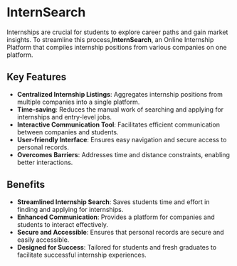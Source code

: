 # InternSearch

Internships are crucial for students to explore career paths and gain market insights. To streamline this process,**InternSearch**, an Online Internship Platform that compiles internship positions from various companies on one platform.

## Key Features

- **Centralized Internship Listings**: Aggregates internship positions from multiple companies into a single platform.
- **Time-saving**: Reduces the manual work of searching and applying for internships and entry-level jobs.
- **Interactive Communication Tool**: Facilitates efficient communication between companies and students.
- **User-friendly Interface**: Ensures easy navigation and secure access to personal records.
- **Overcomes Barriers**: Addresses time and distance constraints, enabling better interactions.

## Benefits

- **Streamlined Internship Search**: Saves students time and effort in finding and applying for internships.
- **Enhanced Communication**: Provides a platform for companies and students to interact effectively.
- **Secure and Accessible**: Ensures that personal records are secure and easily accessible.
- **Designed for Success**: Tailored for students and fresh graduates to facilitate successful internship experiences.
